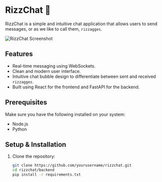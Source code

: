 # RizzChat 🚀

RizzChat is a simple and intuitive chat application that allows users to send messages, or as we like to call them, `rizzagges`.

![RizzChat Screenshot]()

## Features

- Real-time messaging using WebSockets.
- Clean and modern user interface.
- Intuitive chat bubble design to differentiate between sent and received `rizzagges`.
- Built using React for the frontend and FastAPI for the backend.

## Prerequisites

Make sure you have the following installed on your system:

- Node.js
- Python

## Setup & Installation

1. Clone the repository:

   ```bash
   git clone https://github.com/yourusername/rizzchat.git
   cd rizzchat/backend
   pip install -r requirements.txt

